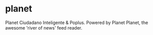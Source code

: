planet
======

Planet Ciudadano Inteligente &amp; Poplus. Powered by Planet Planet, the awesome 'river of news' feed reader.
